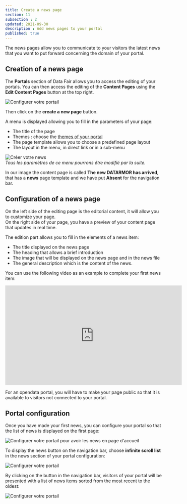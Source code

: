 ```yaml
---
title: Create a news page
section: 11
subsection : 2
updated: 2021-09-30
description : Add news pages to your portal
published: true
---
```


The news pages allow you to communicate to your visitors the latest news that you want to put forward concerning the domain of your portal.

## Creation of a news page

The **Portals** section of Data Fair allows you to access the editing of your portals. You can then access the editing of the **Content Pages** using the **Edit Content Pages** button at the top right.

![Configurer votre portail](./images/user-guide-backoffice/page-contenu-1.jpg)

Then click on the **create a new page** button.

A menu is displayed allowing you to fill in the parameters of your page:

* The title of the page
* Themes : choose the [themes of your portal](./user-guide-backoffice/licences-thematics)
* The page template allows you to choose a predefined page layout
* The layout in the menu, in direct link or in a sub-menu


![Créer votre news](./images/user-guide-backoffice/news-2.jpg)  
*Tous les paramètres de ce menu pourrons être modifié par la suite.*

In our image the content page is called **The new DATARMOR has arrived**, that has a **news** page template and we have put **Absent** for the navigation bar.

## Configuration of a news page

On the left side of the editing page is the editorial content, it will allow you to customize your page.  
On the right side of your page, you have a preview of your content page that updates in real time.

The edition part allows you to fill in the elements of a news item:

* The title displayed on the news page
* The heading that allows a brief introduction
* The image that will be displayed on the news page and in the news file
* The general description which is the content of the news.

You can use the following video as an example to complete your first news item:

<iframe width="560" height="315" sandbox="allow-same-origin allow-scripts allow-popups" src="https://videos.koumoul.com/videos/embed/cfd04426-5fbf-4a12-b0bf-e4ccb1f44797" frameborder="0" allowfullscreen></iframe>

For an opendata portal, you will have to make your page public so that it is available to visitors not connected to your portal.

## Portal configuration

Once you have made your first news, you can configure your portal so that the list of news is displayed on the first page:

![Configurer votre portail pour avoir les news en page d'accueil](./images/user-guide-backoffice/news-3.jpg)  

To display the news button on the navigation bar, choose **infinite scroll list** in the news section of your portal configuration:   

![Configurer votre portail](./images/user-guide-backoffice/news-4.jpg)  

By clicking on the button in the navigation bar, visitors of your portal will be presented with a list of news items sorted from the most recent to the oldest:  

![Configurer votre portail](./images/user-guide-backoffice/news-5.jpg)
